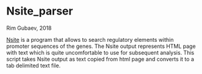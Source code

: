 # Nsite_parser

Rim Gubaev, 2018

[Nsite](http://www.softberry.com/berry.phtml?topic=nsite&group=programs&subgroup=promoter) is a program that allows to search regulatory elements within promoter sequences of the genes. The Nsite output represents HTML page with text which is quite uncomfortable to use for subsequent analysis. 
This script takes Nsite output as text copied from html page and converts it to a tab delimited text file.
